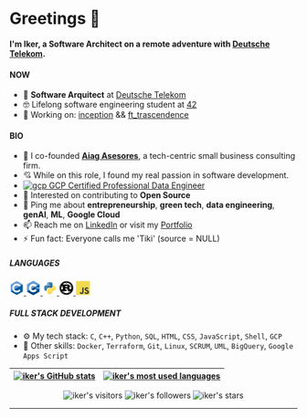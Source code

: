 <h1>Greetings 👋</h1> 

**I'm Iker, a Software Architect on a remote adventure with [Deutsche Telekom](https://www.telekom.com/en).**

#### NOW

- 💼 **Software Arquitect** at [Deutsche Telekom](https://www.telekom.com/en)
- 🤓 Lifelong software engineering student at [42](https://42.fr/en/homepage/)
- 🚀 Working on: [inception](https://github.com/iker-gonzalez/inception) && [ft_trascendence](https://github.com/iker-gonzalez/ft_trascendence)


#### BIO
- 🏢 I co-founded [**Aiag Asesores**](https://www.aiagasesores.com/), a tech-centric small business consulting firm.
- 💘 While on this role, I found my real passion in software development.
- <a href="https://cloud.google.com" target="_blank" rel="noreferrer"> <img src="https://www.vectorlogo.zone/logos/google_cloud/google_cloud-icon.svg" alt="gcp" width="18" height="18"/> </a> [GCP Certified Professional Data Engineer](https://google.accredible.com/a3d13a21-34a0-4b57-850f-a896b57eefa6?key=41a2ac44793edb7afe4ccc8a3ef629cb8d27176fd2cef561102579d3574b872e)
- 🌱 Interested on contributing to **Open Source**
- 💬 Ping me about **entrepreneurship**, **green tech**, **data engineering**, **genAI**, **ML**, **Google Cloud** 
- 📫 Reach me on [LinkedIn](https://www.linkedin.com/in/ikgonzal/) or visit my [Portfolio](https://www.ikergonzalez.dev/)
- ⚡️ Fun fact: Everyone calls me 'Tiki' (source = NULL)

##### LANGUAGES
<p align="left"> <a href="https://www.cprogramming.com/" target="_blank" rel="noreferrer"> <img src="https://raw.githubusercontent.com/devicons/devicon/master/icons/c/c-original.svg" alt="c" width="25" height="25"/> </a> <a href="https://www.w3schools.com/cpp/" target="_blank" rel="noreferrer"> <img src="https://raw.githubusercontent.com/devicons/devicon/master/icons/cplusplus/cplusplus-original.svg" alt="cplusplus" width="25" height="25"/> </a> <a href="https://www.python.org" target="_blank" rel="noreferrer"> <img src="https://raw.githubusercontent.com/devicons/devicon/master/icons/python/python-original.svg" alt="python" width="25" height="25"/> </a> <a href="https://www.rust-lang.org" target="_blank" rel="noreferrer"> <img src="https://raw.githubusercontent.com/devicons/devicon/master/icons/rust/rust-plain.svg" alt="rust" width="25" height="25"/> </a> <a href="https://www.typescriptlang.org/" target="_blank" rel="noreferrer"> <img src="https://raw.githubusercontent.com/devicons/devicon/master/icons/javascript/javascript-original.svg" alt="typescript" width="25" height="25"/> </a> </p>

##### FULL STACK DEVELOPMENT

- ⚙️ My tech stack: `C`, `C++`, `Python`, `SQL`, `HTML`, `CSS`, `JavaScript`, `Shell`, `GCP`
- 🎿 Other skills: `Docker`, `Terraform`, `Git`, `Linux`, `SCRUM`, `UML`, `BigQuery`, `Google Apps Script`


| [![iker's GitHub stats](https://github-readme-stats.vercel.app/api?username=iker-gonzalez&count_private=true&show_icons=true&hide=issues&hide_border=true&theme=duefy)](https://github.com/iker-gonzalez?tab=repositories) | [![iker's most used languages](https://github-readme-stats.vercel.app/api/top-langs/?username=iker-gonzalez&langs_count=16&count_private=true&layout=compact&hide_border=true&theme=duefy)](https://github.com/iker-gonzalez?tab=repositories) |
|:-:|:-:|

<p align="center">
	<img alt="iker's visitors" src="https://komarev.com/ghpvc/?username=iker-gonzalez&color=red&style=flat&label=visitors" />
	<img alt="iker's followers" src="https://img.shields.io/github/followers/iker-gonzalez?color=blu" />
	<img alt="iker's stars" src="https://img.shields.io/github/stars/iker-gonzalez?color=blue" />
</p>

---


